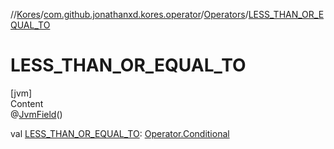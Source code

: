 //[Kores](../../index.md)/[com.github.jonathanxd.kores.operator](../index.md)/[Operators](index.md)/[LESS_THAN_OR_EQUAL_TO](-l-e-s-s_-t-h-a-n_-o-r_-e-q-u-a-l_-t-o.md)



# LESS_THAN_OR_EQUAL_TO  
[jvm]  
Content  
@[JvmField](https://kotlinlang.org/api/latest/jvm/stdlib/kotlin.jvm/-jvm-field/index.html)()  
  
val [LESS_THAN_OR_EQUAL_TO](-l-e-s-s_-t-h-a-n_-o-r_-e-q-u-a-l_-t-o.md): [Operator.Conditional](../-operator/-conditional/index.md)  



